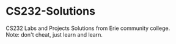 # CS232-Solutions
CS232 Labs and Projects Solutions from Erie community college.
<br />
Note: don't cheat, just learn and learn.

